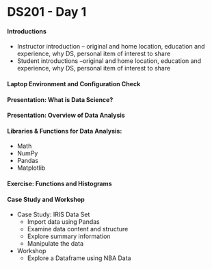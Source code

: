 # DS201 - Day 1

#### Introductions
- Instructor introduction – original and home location, education and experience, why DS, personal item of interest to 
share
- Student introductions –original and home location, education and experience, why DS, personal item of interest to 
share

#### Laptop Environment and Configuration Check

#### Presentation: What is Data Science?

#### Presentation: Overview of Data Analysis

#### Libraries & Functions for Data Analysis:
- Math
- NumPy
- Pandas
- Matplotlib

#### Exercise: Functions and Histograms

#### Case Study and Workshop
- Case Study: IRIS  Data Set
    - Import data using Pandas
    - Examine data content and structure
    - Explore summary information
    - Manipulate the data
- Workshop
    - Explore a Dataframe using NBA Data